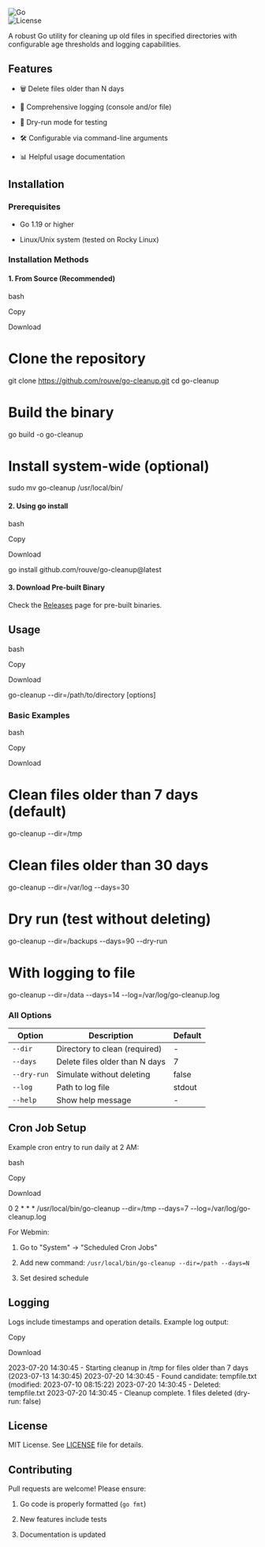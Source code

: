 ![Go](https://img.shields.io/badge/Go-1.19+-blue.svg)\
![License](https://img.shields.io/badge/License-MIT-green.svg)

A robust Go utility for cleaning up old files in specified directories with configurable age thresholds and logging capabilities.

Features
--------

-   🗑️ Delete files older than N days

-   📝 Comprehensive logging (console and/or file)

-   🧪 Dry-run mode for testing

-   🛠️ Configurable via command-line arguments

-   📊 Helpful usage documentation

Installation
------------

### Prerequisites

-   Go 1.19 or higher

-   Linux/Unix system (tested on Rocky Linux)

### Installation Methods

#### 1\. From Source (Recommended)

bash

Copy

Download

# Clone the repository
git clone https://github.com/rouve/go-cleanup.git
cd go-cleanup

# Build the binary
go build -o go-cleanup

# Install system-wide (optional)
sudo mv go-cleanup /usr/local/bin/

#### 2\. Using go install

bash

Copy

Download

go install github.com/rouve/go-cleanup@latest

#### 3\. Download Pre-built Binary

Check the [Releases](https://github.com/rouve/go-cleanup/releases) page for pre-built binaries.

Usage
-----

bash

Copy

Download

go-cleanup --dir=/path/to/directory [options]

### Basic Examples

bash

Copy

Download

# Clean files older than 7 days (default)
go-cleanup --dir=/tmp

# Clean files older than 30 days
go-cleanup --dir=/var/log --days=30

# Dry run (test without deleting)
go-cleanup --dir=/backups --days=90 --dry-run

# With logging to file
go-cleanup --dir=/data --days=14 --log=/var/log/go-cleanup.log

### All Options

| Option | Description | Default |
| --- | --- | --- |
| `--dir` | Directory to clean (required) | - |
| `--days` | Delete files older than N days | 7 |
| `--dry-run` | Simulate without deleting | false |
| `--log` | Path to log file | stdout |
| `--help` | Show help message | - |

Cron Job Setup
--------------

Example cron entry to run daily at 2 AM:

bash

Copy

Download

0 2 * * * /usr/local/bin/go-cleanup --dir=/tmp --days=7 --log=/var/log/go-cleanup.log

For Webmin:

1.  Go to "System" → "Scheduled Cron Jobs"

2.  Add new command: `/usr/local/bin/go-cleanup --dir=/path --days=N`

3.  Set desired schedule

Logging
-------

Logs include timestamps and operation details. Example log output:

Copy

Download

2023-07-20 14:30:45 - Starting cleanup in /tmp for files older than 7 days (2023-07-13 14:30:45)
2023-07-20 14:30:45 - Found candidate: tempfile.txt (modified: 2023-07-10 08:15:22)
2023-07-20 14:30:45 - Deleted: tempfile.txt
2023-07-20 14:30:45 - Cleanup complete. 1 files deleted (dry-run: false)

License
-------

MIT License. See [LICENSE](https://license/) file for details.

Contributing
------------

Pull requests are welcome! Please ensure:

1.  Go code is properly formatted (`go fmt`)

2.  New features include tests

3.  Documentation is updated
